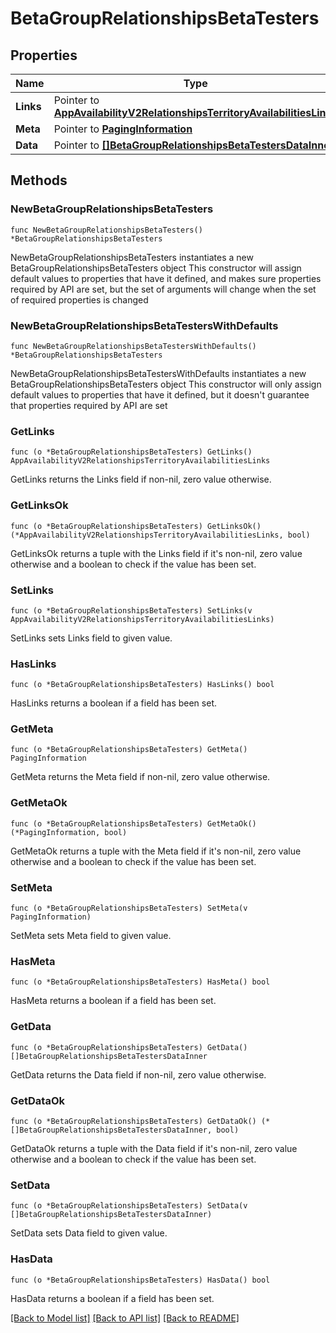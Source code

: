 # BetaGroupRelationshipsBetaTesters

## Properties

Name | Type | Description | Notes
------------ | ------------- | ------------- | -------------
**Links** | Pointer to [**AppAvailabilityV2RelationshipsTerritoryAvailabilitiesLinks**](AppAvailabilityV2RelationshipsTerritoryAvailabilitiesLinks.md) |  | [optional] 
**Meta** | Pointer to [**PagingInformation**](PagingInformation.md) |  | [optional] 
**Data** | Pointer to [**[]BetaGroupRelationshipsBetaTestersDataInner**](BetaGroupRelationshipsBetaTestersDataInner.md) |  | [optional] 

## Methods

### NewBetaGroupRelationshipsBetaTesters

`func NewBetaGroupRelationshipsBetaTesters() *BetaGroupRelationshipsBetaTesters`

NewBetaGroupRelationshipsBetaTesters instantiates a new BetaGroupRelationshipsBetaTesters object
This constructor will assign default values to properties that have it defined,
and makes sure properties required by API are set, but the set of arguments
will change when the set of required properties is changed

### NewBetaGroupRelationshipsBetaTestersWithDefaults

`func NewBetaGroupRelationshipsBetaTestersWithDefaults() *BetaGroupRelationshipsBetaTesters`

NewBetaGroupRelationshipsBetaTestersWithDefaults instantiates a new BetaGroupRelationshipsBetaTesters object
This constructor will only assign default values to properties that have it defined,
but it doesn't guarantee that properties required by API are set

### GetLinks

`func (o *BetaGroupRelationshipsBetaTesters) GetLinks() AppAvailabilityV2RelationshipsTerritoryAvailabilitiesLinks`

GetLinks returns the Links field if non-nil, zero value otherwise.

### GetLinksOk

`func (o *BetaGroupRelationshipsBetaTesters) GetLinksOk() (*AppAvailabilityV2RelationshipsTerritoryAvailabilitiesLinks, bool)`

GetLinksOk returns a tuple with the Links field if it's non-nil, zero value otherwise
and a boolean to check if the value has been set.

### SetLinks

`func (o *BetaGroupRelationshipsBetaTesters) SetLinks(v AppAvailabilityV2RelationshipsTerritoryAvailabilitiesLinks)`

SetLinks sets Links field to given value.

### HasLinks

`func (o *BetaGroupRelationshipsBetaTesters) HasLinks() bool`

HasLinks returns a boolean if a field has been set.

### GetMeta

`func (o *BetaGroupRelationshipsBetaTesters) GetMeta() PagingInformation`

GetMeta returns the Meta field if non-nil, zero value otherwise.

### GetMetaOk

`func (o *BetaGroupRelationshipsBetaTesters) GetMetaOk() (*PagingInformation, bool)`

GetMetaOk returns a tuple with the Meta field if it's non-nil, zero value otherwise
and a boolean to check if the value has been set.

### SetMeta

`func (o *BetaGroupRelationshipsBetaTesters) SetMeta(v PagingInformation)`

SetMeta sets Meta field to given value.

### HasMeta

`func (o *BetaGroupRelationshipsBetaTesters) HasMeta() bool`

HasMeta returns a boolean if a field has been set.

### GetData

`func (o *BetaGroupRelationshipsBetaTesters) GetData() []BetaGroupRelationshipsBetaTestersDataInner`

GetData returns the Data field if non-nil, zero value otherwise.

### GetDataOk

`func (o *BetaGroupRelationshipsBetaTesters) GetDataOk() (*[]BetaGroupRelationshipsBetaTestersDataInner, bool)`

GetDataOk returns a tuple with the Data field if it's non-nil, zero value otherwise
and a boolean to check if the value has been set.

### SetData

`func (o *BetaGroupRelationshipsBetaTesters) SetData(v []BetaGroupRelationshipsBetaTestersDataInner)`

SetData sets Data field to given value.

### HasData

`func (o *BetaGroupRelationshipsBetaTesters) HasData() bool`

HasData returns a boolean if a field has been set.


[[Back to Model list]](../README.md#documentation-for-models) [[Back to API list]](../README.md#documentation-for-api-endpoints) [[Back to README]](../README.md)


